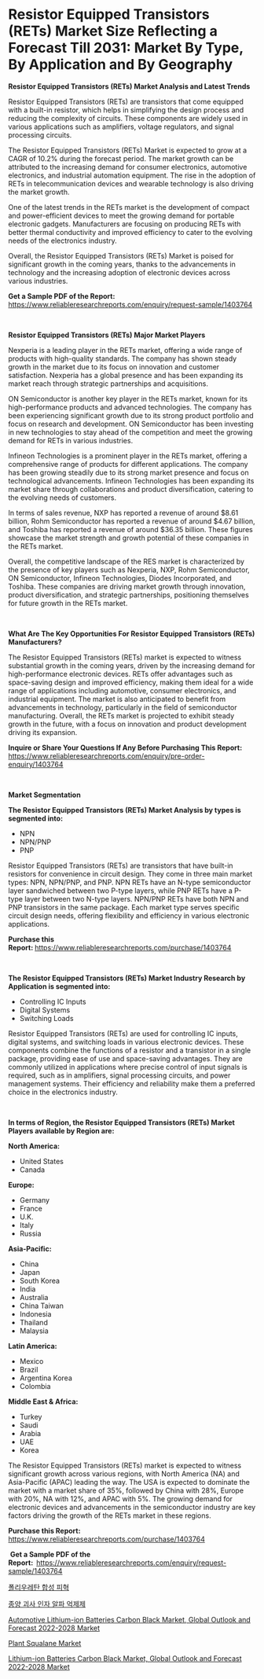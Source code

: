 <p><h1>Resistor Equipped Transistors (RETs) Market Size Reflecting a Forecast Till 2031: Market By Type, By Application and By Geography</h1></p><p><strong>Resistor Equipped Transistors (RETs) Market Analysis and Latest Trends</strong></p>
<p><p>Resistor Equipped Transistors (RETs) are transistors that come equipped with a built-in resistor, which helps in simplifying the design process and reducing the complexity of circuits. These components are widely used in various applications such as amplifiers, voltage regulators, and signal processing circuits.</p><p>The Resistor Equipped Transistors (RETs) Market is expected to grow at a CAGR of 10.2% during the forecast period. The market growth can be attributed to the increasing demand for consumer electronics, automotive electronics, and industrial automation equipment. The rise in the adoption of RETs in telecommunication devices and wearable technology is also driving the market growth.</p><p>One of the latest trends in the RETs market is the development of compact and power-efficient devices to meet the growing demand for portable electronic gadgets. Manufacturers are focusing on producing RETs with better thermal conductivity and improved efficiency to cater to the evolving needs of the electronics industry.</p><p>Overall, the Resistor Equipped Transistors (RETs) Market is poised for significant growth in the coming years, thanks to the advancements in technology and the increasing adoption of electronic devices across various industries.</p></p>
<p><strong>Get a Sample PDF of the Report:&nbsp;</strong> <a href="https://www.reliableresearchreports.com/enquiry/request-sample/1403764">https://www.reliableresearchreports.com/enquiry/request-sample/1403764</a></p>
<p>&nbsp;</p>
<p><strong>Resistor Equipped Transistors (RETs) Major Market Players</strong></p>
<p><p>Nexperia is a leading player in the RETs market, offering a wide range of products with high-quality standards. The company has shown steady growth in the market due to its focus on innovation and customer satisfaction. Nexperia has a global presence and has been expanding its market reach through strategic partnerships and acquisitions.</p><p>ON Semiconductor is another key player in the RETs market, known for its high-performance products and advanced technologies. The company has been experiencing significant growth due to its strong product portfolio and focus on research and development. ON Semiconductor has been investing in new technologies to stay ahead of the competition and meet the growing demand for RETs in various industries.</p><p>Infineon Technologies is a prominent player in the RETs market, offering a comprehensive range of products for different applications. The company has been growing steadily due to its strong market presence and focus on technological advancements. Infineon Technologies has been expanding its market share through collaborations and product diversification, catering to the evolving needs of customers.</p><p>In terms of sales revenue, NXP has reported a revenue of around $8.61 billion, Rohm Semiconductor has reported a revenue of around $4.67 billion, and Toshiba has reported a revenue of around $36.35 billion. These figures showcase the market strength and growth potential of these companies in the RETs market.</p><p>Overall, the competitive landscape of the RES market is characterized by the presence of key players such as Nexperia, NXP, Rohm Semiconductor, ON Semiconductor, Infineon Technologies, Diodes Incorporated, and Toshiba. These companies are driving market growth through innovation, product diversification, and strategic partnerships, positioning themselves for future growth in the RETs market.</p></p>
<p>&nbsp;</p>
<p><strong>What Are The Key Opportunities For Resistor Equipped Transistors (RETs) Manufacturers?</strong></p>
<p><p>The Resistor Equipped Transistors (RETs) market is expected to witness substantial growth in the coming years, driven by the increasing demand for high-performance electronic devices. RETs offer advantages such as space-saving design and improved efficiency, making them ideal for a wide range of applications including automotive, consumer electronics, and industrial equipment. The market is also anticipated to benefit from advancements in technology, particularly in the field of semiconductor manufacturing. Overall, the RETs market is projected to exhibit steady growth in the future, with a focus on innovation and product development driving its expansion.</p></p>
<p><strong>Inquire or Share Your Questions If Any Before Purchasing This Report:</strong> <a href="https://www.reliableresearchreports.com/enquiry/pre-order-enquiry/1403764">https://www.reliableresearchreports.com/enquiry/pre-order-enquiry/1403764</a></p>
<p>&nbsp;</p>
<p><strong>Market Segmentation</strong></p>
<p><strong>The Resistor Equipped Transistors (RETs) Market Analysis by types is segmented into:</strong></p>
<p><ul><li>NPN</li><li>NPN/PNP</li><li>PNP</li></ul></p>
<p><p>Resistor Equipped Transistors (RETs) are transistors that have built-in resistors for convenience in circuit design. They come in three main market types: NPN, NPN/PNP, and PNP. NPN RETs have an N-type semiconductor layer sandwiched between two P-type layers, while PNP RETs have a P-type layer between two N-type layers. NPN/PNP RETs have both NPN and PNP transistors in the same package. Each market type serves specific circuit design needs, offering flexibility and efficiency in various electronic applications.</p></p>
<p><strong>Purchase this Report:&nbsp;</strong><a href="https://www.reliableresearchreports.com/purchase/1403764">https://www.reliableresearchreports.com/purchase/1403764</a></p>
<p>&nbsp;</p>
<p><strong>The Resistor Equipped Transistors (RETs) Market Industry Research by Application is segmented into:</strong></p>
<p><ul><li>Controlling IC Inputs</li><li>Digital Systems</li><li>Switching Loads</li></ul></p>
<p><p>Resistor Equipped Transistors (RETs) are used for controlling IC inputs, digital systems, and switching loads in various electronic devices. These components combine the functions of a resistor and a transistor in a single package, providing ease of use and space-saving advantages. They are commonly utilized in applications where precise control of input signals is required, such as in amplifiers, signal processing circuits, and power management systems. Their efficiency and reliability make them a preferred choice in the electronics industry.</p></p>
<p>&nbsp;</p>
<p><strong>In terms of Region, the Resistor Equipped Transistors (RETs) Market Players available by Region are:</strong></p>
<p>
    <p> <strong> North America: </strong>
        <ul>
            <li>United States</li>
            <li>Canada</li>
        </ul>
        </p> 
    <p> <strong> Europe: </strong>
        <ul>
            <li>Germany</li>
            <li>France</li>
            <li>U.K.</li>
            <li>Italy</li>
            <li>Russia</li>
        </ul>
        </p> 
    <p> <strong> Asia-Pacific: </strong>
        <ul>
            <li>China</li>
            <li>Japan</li>
            <li>South Korea</li>
            <li>India</li>
            <li>Australia</li>
            <li>China Taiwan</li>
            <li>Indonesia</li>
            <li>Thailand</li>
            <li>Malaysia</li>
        </ul>
        </p> 
    <p> <strong> Latin America: </strong>
        <ul>
            <li>Mexico</li>
            <li>Brazil</li>
            <li>Argentina Korea</li>
            <li>Colombia</li>
        </ul>
        </p> 
    <p> <strong> Middle East & Africa: </strong>
        <ul>
            <li>Turkey</li>
            <li>Saudi</li>
            <li>Arabia</li>
            <li>UAE</li>
            <li>Korea</li>
        </ul>
    </p>
    </p>
<p><p>The Resistor Equipped Transistors (RETs) market is expected to witness significant growth across various regions, with North America (NA) and Asia-Pacific (APAC) leading the way. The USA is expected to dominate the market with a market share of 35%, followed by China with 28%, Europe with 20%, NA with 12%, and APAC with 5%. The growing demand for electronic devices and advancements in the semiconductor industry are key factors driving the growth of the RETs market in these regions.</p></p>
<p><strong>Purchase this Report: </strong><a href="https://www.reliableresearchreports.com/purchase/1403764">https://www.reliableresearchreports.com/purchase/1403764</a></p>
<p>&nbsp;<strong>Get a Sample PDF of the Report:&nbsp;&nbsp;</strong><a href="https://www.reliableresearchreports.com/enquiry/request-sample/1403764">https://www.reliableresearchreports.com/enquiry/request-sample/1403764</a></p>
<p><strong></strong></p>
<p><p><a href="https://medium.com/@cesarytupaucek566/%ED%8F%B4%EB%A6%AC%EC%9A%B0%EB%A0%88%ED%83%84-%ED%95%A9%EC%84%B1-%EA%B0%80%EC%A3%BD-%EC%8B%9C%EC%9E%A5-%EA%B7%9C%EB%AA%A8-%EB%B0%8F-%EC%8B%9C%EC%9E%A5-%EB%8F%99%ED%96%A5-%EC%82%B0%EC%97%85-%EA%B0%9C%EC%9A%94-%EC%A0%84%EC%B2%B4-2024%EB%85%84%EB%B6%80%ED%84%B0-2031%EB%85%84%EA%B9%8C%EC%A7%80-98a8afd9a056">폴리우레탄 합성 피혁</a></p><p><a href="https://medium.com/@marquezpenistero05eud5zjn/%EC%A2%85%EC%96%91-%EC%97%BC%EC%A6%9D-%EC%9D%B8%EC%9E%90-%EC%95%8C%ED%8C%8C-%EC%96%B5%EC%A0%9C%EC%A0%9C-%EC%8B%9C%EC%9E%A5-%EC%9C%A0%ED%98%95-%EC%9D%91%EC%9A%A9-%EB%B0%8F-%EC%A7%80%EB%A6%AC%EC%97%90-%EB%8C%80%ED%95%9C-%ED%8F%AC%EA%B4%84%EC%A0%81-%ED%8F%89%EA%B0%80-009b14273d0d">종양 괴사 인자 알파 억제제</a></p><p><a href="https://automatic-knee-4c7.notion.site/Automotive-Lithium-ion-Batteries-Carbon-Black-Market-Global-Outlook-and-Forecast-2022-2028-Market-w-1215ca87d45d46b89601cbe55e61e630">Automotive Lithium-ion Batteries Carbon Black Market, Global Outlook and Forecast 2022-2028 Market</a></p><p><a href="https://view.publitas.com/reportprime-1/plant-squalane-market-insights-market-players-and-forecast-till-2031/">Plant Squalane Market</a></p><p><a href="https://pretty-mail-caf.notion.site/Lithium-ion-Batteries-Carbon-Black-Market-Global-Outlook-and-Forecast-2022-2028-Market-Challenges--0a5ac6cf4c9e4c63b3670750ce63bf1f">Lithium-ion Batteries Carbon Black Market, Global Outlook and Forecast 2022-2028 Market</a></p></p>